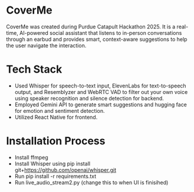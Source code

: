 ﻿# CoverMe
CoverMe was created during Purdue Catapult Hackathon 2025. It is a real-time, AI-powered social assistant that listens to in-person conversations through an earbud and provides smart, context-aware suggestions to help the user navigate the interaction.
# Tech Stack
- Used Whisper for speech-to-text input, ElevenLabs for text-to-speech output, and Resemblyzer and WebRTC VAD to filter out your own voice using speaker recognition and silence detection for backend.
- Employed Gemini API to generate smart suggestions and hugging face for emotion and sentiment detection.
- Utilized React Native for frontend.
# Installation Process
- Install ffmpeg
- Install Whisper using pip install git+https://github.com/openai/whisper.git 
- Run pip install -r requirements.txt 
- Run live_audio_stream2.py (change this to when UI is finisihed)